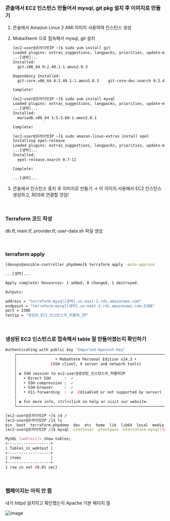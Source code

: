 ### 콘솔에서 EC2 인스턴스 만들어서 mysql, git pkg 설치 후 이미지로 만들기

1. 콘솔에서 Amazon Linux 2 AMI 이미지 사용하여 인스턴스 생성

2. MobaXterm 으로 접속해서 mysql, git 설치

    ```bash
    [ec2-user@프라이빗IP ~]$ sudo yum install git
    Loaded plugins: extras_suggestions, langpacks, priorities, update-motd
    ...[생략]...
    Installed:
      git.x86_64 0:2.40.1-1.amzn2.0.3
    
    Dependency Installed:
      git-core.x86_64 0:2.40.1-1.amzn2.0.3    git-core-doc.noarch 0:2.40.1-1.amzn2.0.3    perl-Error.noarch 1:0.17020-2.amzn2    perl-Git.noarch 0:2.40.1-1.amzn2.0.3    perl-TermReadKey.x86_64 0:2.30-20.amzn2.0.2
    
    Complete!
    ```
    
    ```bash
    [ec2-user@프라이빗IP ~]$ sudo yum install mysql
    Loaded plugins: extras_suggestions, langpacks, priorities, update-motd
    ...[생략]...
    Installed:
      mariadb.x86_64 1:5.5.68-1.amzn2.0.1
    
    Complete!
    ```
    
    ```bash
    [ec2-user@프라이빗IP ~]$ sudo amazon-linux-extras install epel
    Installing epel-release
    Loaded plugins: extras_suggestions, langpacks, priorities, update-motd
    ...[생략]...
    Installed:
      epel-release.noarch 0:7-11
    
    Complete!
    
    ...[생략]...
    ```

3. 콘솔에서 인스턴스 중지 후 이미지로 만들기 → 이 이미지 사용해서 EC2 인스턴스 생성하고, RDS와 연결할 것임!

<br>

### Terraform 코드 작성
db.tf, main.tf, provider.tf, user-data.sh 파일 생성

<br>

### terraform apply

```bash
[devops@ansible-controller phpdemo]$ terraform apply -auto-approve

...[생략]...

Apply complete! Resources: 1 added, 0 changed, 1 destroyed.

Outputs:

address = "terraform-mysql[생략].us-east-2.rds.amazonaws.com"
endpoint = "terraform-mysql[생략].us-east-2.rds.amazonaws.com:3306"
port = 3306
testip = "생성된_EC2_인스턴스의_퍼블릭_IP"
```

<br>

### 생성된 EC2 인스턴스로 접속해서 table 잘 만들어졌는지 확인하기
 
```bash
Authenticating with public key "Imported-Openssh-Key"
    ┌──────────────────────────────────────────────────────────────────────┐
    │                 • MobaXterm Personal Edition v24.3 •                 │
    │               (SSH client, X server and network tools)               │
    │                                                                      │
    │ ⮞ SSH session to ec2-user@생성된_인스턴스의_퍼블릭IP                 │
    │   • Direct SSH      :  ✓                                             │
    │   • SSH compression :  ✓                                             │
    │   • SSH-browser     :  ✓                                             │
    │   • X11-forwarding  :  ✗  (disabled or not supported by server)      │
    │                                                                      │
    │ ⮞ For more info, ctrl+click on help or visit our website.            │
    └──────────────────────────────────────────────────────────────────────┘

[ec2-user@프라이빗IP ~]$ cd /
[ec2-user@프라이빗IP /]$ ls
bin  boot  terraform-phpdemo  dev  etc  home  lib  lib64  local  media  mnt  opt  proc  root  run  sbin  srv  sys  tmp  usr  var
[ec2-user@프라이빗IP /]$ mysql -utestuser -ptestpass -hterraform-mysql[생략].us-east-2.rds.amazonaws.com webtest

MySQL [webtest]> show tables;
+-------------------+
| Tables_in_webtest |
+-------------------+
| items             |
+-------------------+
1 row in set (0.01 sec)
```
 
<br>

### 웹페이지는 아직 안 뜸 
내가 httpd 설치하고 확인했는지 Apache 기본 페이지 뜸
 
![image](https://github.com/user-attachments/assets/9a8180f5-25ce-4754-bffd-0b9548e18216)
